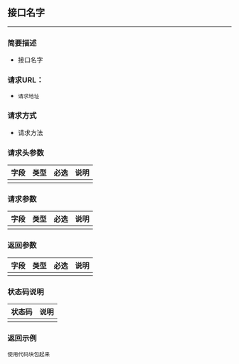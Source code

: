 ## 接口名字

----

### 简要描述

- 接口名字


### 请求URL：

- ```请求地址```


### 请求方式

- 请求方法


### 请求头参数

|字段	| 类型	| 必选 |	说明|           
|-------|-------|------|--------|              
|       |       |      |        |                


### 请求参数

|字段	| 类型	| 必选 |	说明|           
|-------|-------|------|--------|              
|       |       |      |        |        

### 返回参数

|字段	| 类型	| 必选 |	说明|           
|-------|-------|------|--------|              
|       |       |      |        |        

### 状态码说明

|状态码 |	说明|           
|-------|-------|            
|       |       |      

### 返回示例
```$xslt
使用代码块包起来
```